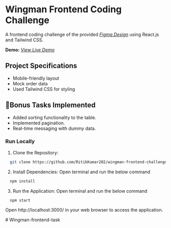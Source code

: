 
# Wingman Frontend Coding Challenge

A frontend coding challenge of the provided [*Figma Design*](https://www.figma.com/design/2iyOE3Sud9sLjtJcGIFhEE/Frontend-Coding-Assignment?node-id=1-3389&t=OvZEl5qVKFTtK45y-0) using React.js and Tailwind CSS.

**Demo:** [*View Live Demo*](https://wingman-frontend-challenge.vercel.app/)

## Project Specifications
- Mobile-friendly layout
- Mock order data
- Used Tailwind CSS for styling

## 🎯Bonus Tasks Implemented
- Added sorting functionality to the table.
- Implemented pagination.
- Real-time messaging with dummy data.


### Run Locally

1. Clone the Repository:

```bash
  git clone https://github.com/RitikKumar202/wingman-frontend-challenge.git
```

2. Install Dependencies: Open terminal and run the below command
```bash
  npm install
```

3. Run the Application: Open terminal and run the below command
```bash
  npm start
```
Open http://localhost:3000/ in your web browser to access the application.

    
#   W i n g m a n - f r o n t e n d - t a s k  
 